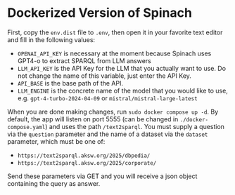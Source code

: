 # Dockerized Version of Spinach

First, copy the `env.dist` file to `.env`, then open it in your favorite text editor and fill in the following values:

- `OPENAI_API_KEY` is necessary at the moment because Spinach uses GPT4-o to extract SPARQL from LLM answers
- `LLM_API_KEY` is the API Key for the LLM that you actually want to use. Do not change the name of this variable, just enter the API Key.
- `API_BASE` is the base path of the API.
- `LLM_ENGINE` is the concrete name of the model that you would like to use, e.g. `gpt-4-turbo-2024-04-09` or `mistral/mistral-large-latest`

When you are done making changes, run `sudo docker compose up -d`. By default, the app will listen on port 5555 (can be changed in `./docker-compose.yaml`) and uses the path `/text2sparql`. You must supply a question via the `question` parameter and the name of a dataset via the `dataset` parameter, which must be one of:

- `https://text2sparql.aksw.org/2025/dbpedia/`
- `https://text2sparql.aksw.org/2025/corporate/`

Send these parameters via GET and you will receive a json object containing the query as answer.